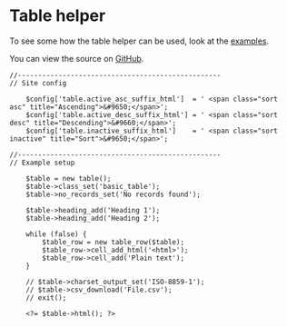 
# Table helper

To see some how the table helper can be used, look at the [examples](/examples/table/).

You can view the source on [GitHub](https://github.com/craigfrancis/framework/blob/master/framework/0.1/library/class/table.php).

	//--------------------------------------------------
	// Site config

		$config['table.active_asc_suffix_html']  = ' <span class="sort asc" title="Ascending">&#9650;</span>';
		$config['table.active_desc_suffix_html'] = ' <span class="sort desc" title="Descending">&#9660;</span>';
		$config['table.inactive_suffix_html']    = ' <span class="sort inactive" title="Sort">&#9650;</span>';

	//--------------------------------------------------
	// Example setup

		$table = new table();
		$table->class_set('basic_table');
		$table->no_records_set('No records found');

		$table->heading_add('Heading 1');
		$table->heading_add('Heading 2');

		while (false) {
			$table_row = new table_row($table);
			$table_row->cell_add_html('<html>');
			$table_row->cell_add('Plain text');
		}

		// $table->charset_output_set('ISO-8859-1');
		// $table->csv_download('File.csv');
		// exit();

		<?= $table->html(); ?>
